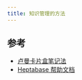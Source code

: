```yaml
---
title: 知识管理的方法
---
```


## 参考
* [卢曼卡片盒笔记法](../z/zettelkasten-method.md)
* [Heptabase 帮助文档](../h/heptabase-wiki.md)